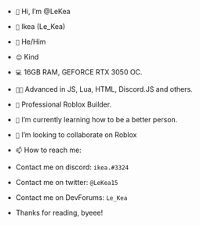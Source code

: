 - `👋` Hi, I’m @LeKea
- `👦`  Ikea (Le_Kea)
- `🤠` He/Him
- `😊` Kind
- `💻` 16GB RAM, GEFORCE RTX 3050 OC.
- `👨‍💻` Advanced in JS, Lua, HTML, Discord.JS and others.
- `👷` Professional Roblox Builder.
- `🌱` I’m currently learning how to be a better person.
- `💞️` I’m looking to collaborate on Roblox
- `📫` How to reach me:

- Contact me on discord: `ikea.#3324`
- Contact me on twitter: `@LeKea15`
- Contact me on DevForums: `Le_Kea`

- Thanks for reading, byeee!

<!---
LeKea/LeKea is a ✨ special ✨ repository because its `README.md` (this file) appears on your GitHub profile.
You can click the Preview link to take a look at your changes.
--->
